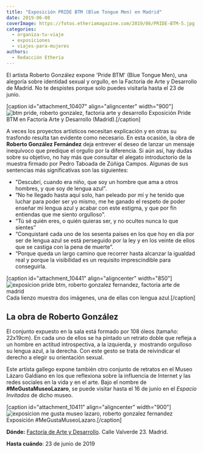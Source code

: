 ```yaml
---
title: "Exposición PRIDE BTM (Blue Tongue Men) en Madrid"
date: 2019-06-08
coverImage: https://fotos.etheriamagazine.com/2019/06/PRIDE-BTM-5.jpg
categories: 
  - organiza-tu-viaje
  - exposiciones
  - viajes-para-mujeres
authors: 
  - Redacción Etheria
---
```


El artista Roberto González expone 'Pride BTM' (Blue Tongue Men), una alegoría sobre 
identidad sexual y orgullo, en la Factoría de Arte y Desarrollo de Madrid. No te 
despistes porque solo puedes visitarla hasta el 23 de junio. 

\[caption id="attachment\_10407" align="aligncenter" width="900"\]![btm pride, roberto gonzalez, factoria arte y desarrollo](https://fotos.etheriamagazine.com/2019/06/pride-btm-exposicion.jpg "Exposición Pride BTM en Factoría Arte y Desarrollo (Madrid).") Exposición Pride BTM en Factoría Arte y Desarrollo (Madrid).\[/caption\]

A veces los proyectos artísticos necesitan explicación y en otras su trasfondo resulta tan evidente como necesario. En esta ocasión, la obra de **Roberto González Fernández** deja entrever el deseo de lanzar un mensaje inequívoco que predique el orgullo por la diferencia. Si aún así, hay dudas sobre su objetivo, no hay más que consultar el alegato introductorio de la muestra firmado por Pedro Taboada de Zúñiga Campos. Algunas de sus sentencias más significativas son las siguientes:

- "Descubrí, cuando era niño, que soy un hombre que ama a otros hombres, y que soy de lengua azul".
- “No he llegado hasta aquí solo, han peleado por mí y he tenido que luchar para poder ser yo mismo, me he ganado el respeto de poder enseñar mi lengua azul y acabar con este estigma, y que por fin entiendas que me siento orgulloso".
- “Tú sé quién eres, o quién quieras ser, y no ocultes nunca lo que sientes”
- “Conquistaré cada uno de los sesenta países en los que hoy en día por ser de lengua azul se está perseguido por la ley y en los veinte de ellos que se castiga con la pena de muerte”.
- “Porque queda un largo camino que recorrer hasta alcanzar la igualdad real y porque la visibilidad es un requisito imprescindible para conseguirla.

\[caption id="attachment\_10441" align="aligncenter" width="850"\]![exposicion pride btm, roberto gonzalez fernandez, factoria arte de madrid](https://fotos.etheriamagazine.com/2019/06/PRIDE-BTM-5.jpg "Cada lienzo muestra dos imágenes, una de ellas con lengua azul.") Cada lienzo muestra dos imágenes, una de ellas con lengua azul.\[/caption\]

## La obra de Roberto González

El conjunto expuesto en la sala está formado por 108 óleos (tamaño: 22x19cm). En cada uno de ellos se ha pintado un retrato doble que refleja a un hombre en actitud introspectiva, a la izquierda, y  mostrando orgulloso su lengua azul, a la derecha. Con este gesto se trata de reivindicar el derecho a elegir su orientación sexual.

Este artista gallego expone también otro conjunto de retratos en el Museo Lázaro Galdiano en los que reflexiona sobre la influencia de Internet y las redes sociales en la vida y en el arte. Bajo el nombre de **#MeGustaMuseoLazaro**, se puede visitar hasta el 16 de junio en el _Espacio Invitados_ de dicho museo.

\[caption id="attachment\_10411" align="aligncenter" width="900"\]![exposicion me gusta museo lazaro, roberto gonzalez fernandez](https://fotos.etheriamagazine.com/2019/06/MeGustaMuseoLazaro.jpg "Exposición #MeGustaMuseoLazaro.") Exposición #MeGustaMuseoLazaro.\[/caption\]

**Dónde:** [Factoría de Arte y Desarrollo](https://factoriarte.org/portfolio-item/pride-blue-tongue-men-pride-btm/). Calle Valverde 23. Madrid.

**Hasta cuándo**: 23 de junio de 2019
